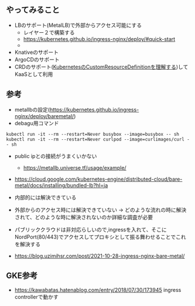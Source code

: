 ## やってみること
- LBのサポート(MetalLB)で外部からアクセス可能にする
  - レイヤー２で構築する
  - https://kubernetes.github.io/ingress-nginx/deploy/#quick-start
  - 
- Knativeのサポート
- ArgoCDのサポート
- CRDのサポート([KubernetesのCustomResourceDefinitionを理解する](https://qiita.com/shmurata/items/5f5334f67610b899a811))してKaaSとして利用


## 参考
- metallbの設定(https://kubernetes.github.io/ingress-nginx/deploy/baremetal/)
- debagu用コマンド
```
kubectl run -it --rm --restart=Never busybox --image=busybox -- sh
kubectl run -it --rm --restart=Never curlpod --image=curlimages/curl -- sh
```
- public ipとの接続がうまくいかない
  - https://metallb.universe.tf/usage/example/
- https://cloud.google.com/kubernetes-engine/distributed-cloud/bare-metal/docs/installing/bundled-lb?hl=ja


- 内部的には解決できている
- 外部からのアクセス時には解決できていない
-> どのような流れの時に解決されて、どのような時に解決されないのか詳細な調査が必要
- パブリッククラウドは非対応らしいので,ingressを入れて、そこにNordPort(80/443)でアクセスしてプロキシとして振る舞わせることでこれを解決する

- https://blog.uzimihsr.com/post/2021-10-28-ingress-nginx-bare-metal/


## GKE参考
- https://kawabatas.hatenablog.com/entry/2018/07/30/173945 ingress controllerで動かす